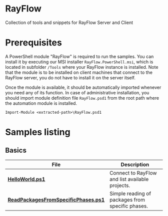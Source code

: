 # RayFlow
Collection of tools and snippets for RayFlow Server and Client

# Prerequisites
A PowerShell module "RayFlow" is required to run the samples. You can install it by executing our MSI installer ``RayFlow.PowerShell.msi``, which is located in subfolder ``/Tools`` where your RayFlow instance is installed. Note that the module is to be installed on client machines that connect to the RayFlow server, you do not have to install it on the server itself.

Once the module is available, it should be automatically imported whenever you need any of its function. In case of administrative installation, you should import module definition file ``RayFlow.psd1`` from the root path where the automation module is installed.

    Import-Module <extracted-path>\RayFlow.psd1

# Samples listing
## Basics
| File     | Description  |
| -------------------------- | ---------------------------------------------------------- |
| **[HelloWorld.ps1](PS1-Samples/Basics/HelloWorld.ps1)** | Connect to RayFlow and list available projects. |
| **[ReadPackagesFromSpecificPhases.ps1](PS1-Samples/Basics/ReadPackagesFromSpecificPhases.ps1)** | Simple reading of packages from specific phases. |